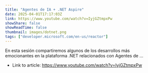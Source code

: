 ```yaml
---
title: "Agentes de IA + .NET Aspire"
date: 2025-04-01T17:17:03Z
link: https://www.youtube.com/watch?v=IyjGZtmpxPw
showShare: false
showReadTime: false
thumbnail: images/dotnet.png
tags: ["developer.microsoft.com/en-us/reactor"]
---
```

En esta sesión compartiremos algunos de los desarrollos más emocionantes en la plataforma .NET relacionados con Agentes de ...

- Link to article: https://www.youtube.com/watch?v=IyjGZtmpxPw